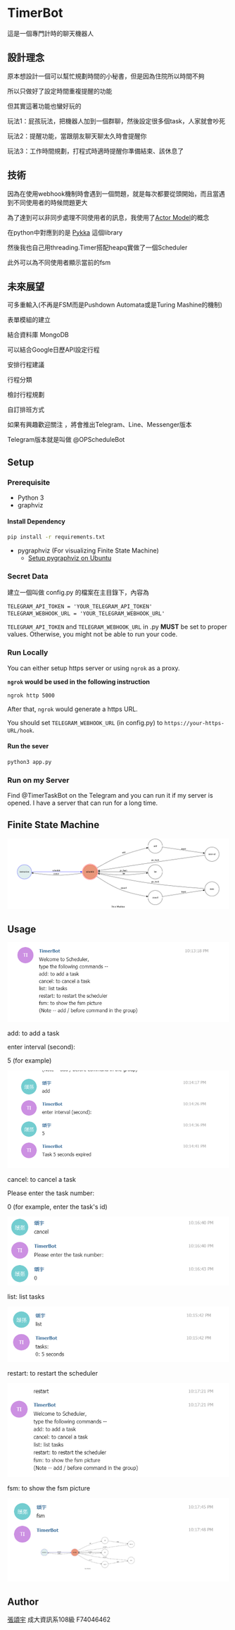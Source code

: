 # TimerBot
這是一個專門計時的聊天機器人

## 設計理念
原本想設計一個可以幫忙規劃時間的小秘書，但是因為住院所以時間不夠

所以只做好了設定時間重複提醒的功能

但其實這著功能也蠻好玩的

玩法1：屁孩玩法，把機器人加到一個群聊，然後設定很多個task，人家就會吵死

玩法2：提醒功能，當跟朋友聊天聊太久時會提醒你

玩法3：工作時間規劃，打程式時適時提醒你準備結束、該休息了

## 技術
因為在使用webhook機制時會遇到一個問題，就是每次都要從頭開始，而且當遇到不同使用者的時候問題更大

為了達到可以非同步處理不同使用者的訊息，我使用了[Actor Model](https://en.wikipedia.org/wiki/Actor_model)的概念

在python中對應到的是 [Pykka](https://www.pykka.org/en/latest/) 這個library

然後我也自己用threading.Timer搭配heapq實做了一個Scheduler

此外可以為不同使用者顯示當前的fsm

## 未來展望
可多重輸入(不再是FSM而是Pushdown Automata或是Turing Mashine的機制)

表單模組的建立

結合資料庫 MongoDB

可以結合Google日歷API設定行程

安排行程建議

行程分類

檢討行程規劃

自訂排班方式

如果有興趣歡迎關注 [](https://github.com/timcsy/OPScheduleBot)，將會推出Telegram、Line、Messenger版本

Telegram版本就是叫做 @OPScheduleBot

## Setup

### Prerequisite
* Python 3
* graphviz

#### Install Dependency
```sh
pip install -r requirements.txt
```

* pygraphviz (For visualizing Finite State Machine)
    * [Setup pygraphviz on Ubuntu](http://www.jianshu.com/p/a3da7ecc5303)

### Secret Data
建立一個叫做 config.py 的檔案在主目錄下，內容為
```
TELEGRAM_API_TOKEN = 'YOUR_TELEGRAM_API_TOKEN'
TELEGRAM_WEBHOOK_URL = 'YOUR_TELEGRAM_WEBHOOK_URL'
```	
`TELEGRAM_API_TOKEN` and `TELEGRAM_WEBHOOK_URL` in .py **MUST** be set to proper values.
Otherwise, you might not be able to run your code.

### Run Locally
You can either setup https server or using `ngrok` as a proxy.

**`ngrok` would be used in the following instruction**

```sh
ngrok http 5000
```

After that, `ngrok` would generate a https URL.

You should set `TELEGRAM_WEBHOOK_URL` (in config.py) to `https://your-https-URL/hook`.

#### Run the sever
```sh
python3 app.py
```

### Run on my Server

Find @TimerTaskBot on the Telegram and you can run it if my server is opened. I have a server that can run for a long time.

## Finite State Machine
![fsm](./img/fsm.png)

## Usage
![](./images/2018-01-03-22-13-53.png)

add: to add a task

enter interval (second):

5 (for example)

![](./images/2018-01-03-22-15-10.png)

cancel: to cancel a task

Please enter the task number:

0 (for example, enter the task's id)

![](./images/2018-01-03-22-17-14.png)

list: list tasks

![](./images/2018-01-03-22-16-09.png)


restart: to restart the scheduler

![](./images/2018-01-03-22-17-36.png)

fsm: to show the fsm picture

![](./images/2018-01-03-22-18-00.png)

## Author
[張頌宇](https://github.com/timcsy)
成大資訊系108級 F74046462
